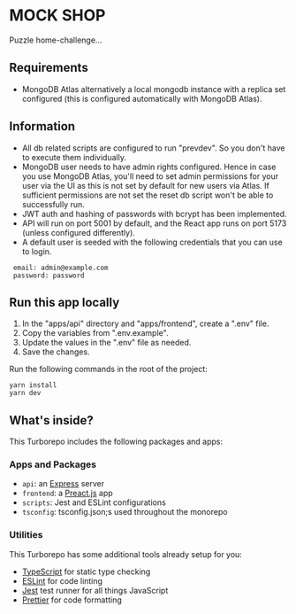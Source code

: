 # MOCK SHOP

Puzzle home-challenge...

## Requirements

- MongoDB Atlas alternatively a local mongodb instance with a replica set configured (this is configured automatically with MongoDB Atlas).

## Information

- All db related scripts are configured to run "prevdev". So you don't have to execute them individually.
- MongoDB user needs to have admin rights configured. Hence in case you use MongoDB Atlas, you'll need to set admin permissions
  for your user via the UI as this is not set by default for new users via Atlas. If sufficient permissions are not set the reset db script won't be able to successfully run.
- JWT auth and hashing of passwords with bcrypt has been implemented.
- API will run on port 5001 by default, and the React app runs on port 5173 (unless configured differently).
- A default user is seeded with the following credentials that you can use to login.

```
 email: admin@example.com
 password: password
```

## Run this app locally

1. In the "apps/api" directory and "apps/frontend", create a ".env" file.
2. Copy the variables from ".env.example".
3. Update the values in the ".env" file as needed.
4. Save the changes.

Run the following commands in the root of the project:

```
yarn install
yarn dev
```

## What's inside?

This Turborepo includes the following packages and apps:

### Apps and Packages

- `api`: an [Express](https://expressjs.com/) server
- `frontend`: a [Preact.js](https://preactjs.com/) app
- `scripts`: Jest and ESLint configurations
- `tsconfig`: tsconfig.json;s used throughout the monorepo

### Utilities

This Turborepo has some additional tools already setup for you:

- [TypeScript](https://www.typescriptlang.org/) for static type checking
- [ESLint](https://eslint.org/) for code linting
- [Jest](https://jestjs.io) test runner for all things JavaScript
- [Prettier](https://prettier.io) for code formatting
